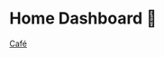 # Home Dashboard 💙

[Café](home-dashboard-1eb3b7307dda4bc48e5b417e4d9d035c-1/cafe-72121c59c79244dfa1f1559a08a0d5ed/)
